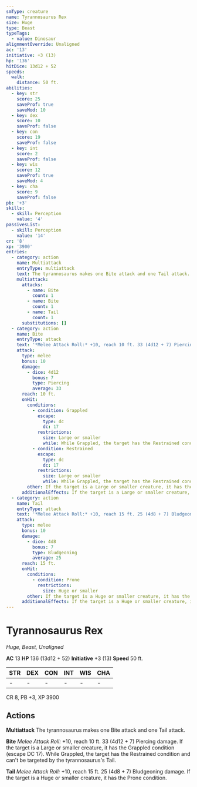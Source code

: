 ```yaml
---
smType: creature
name: Tyrannosaurus Rex
size: Huge
type: Beast
typeTags:
  - value: Dinosaur
alignmentOverride: Unaligned
ac: '13'
initiative: +3 (13)
hp: '136'
hitDice: 13d12 + 52
speeds:
  walk:
    distance: 50 ft.
abilities:
  - key: str
    score: 25
    saveProf: true
    saveMod: 10
  - key: dex
    score: 10
    saveProf: false
  - key: con
    score: 19
    saveProf: false
  - key: int
    score: 2
    saveProf: false
  - key: wis
    score: 12
    saveProf: true
    saveMod: 4
  - key: cha
    score: 9
    saveProf: false
pb: '+3'
skills:
  - skill: Perception
    value: '4'
passivesList:
  - skill: Perception
    value: '14'
cr: '8'
xp: '3900'
entries:
  - category: action
    name: Multiattack
    entryType: multiattack
    text: The tyrannosaurus makes one Bite attack and one Tail attack.
    multiattack:
      attacks:
        - name: Bite
          count: 1
        - name: Bite
          count: 1
        - name: Tail
          count: 1
      substitutions: []
  - category: action
    name: Bite
    entryType: attack
    text: '*Melee Attack Roll:* +10, reach 10 ft. 33 (4d12 + 7) Piercing damage. If the target is a Large or smaller creature, it has the Grappled condition (escape DC 17). While Grappled, the target has the Restrained condition and can''t be targeted by the tyrannosaurus''s Tail.'
    attack:
      type: melee
      bonus: 10
      damage:
        - dice: 4d12
          bonus: 7
          type: Piercing
          average: 33
      reach: 10 ft.
      onHit:
        conditions:
          - condition: Grappled
            escape:
              type: dc
              dc: 17
            restrictions:
              size: Large or smaller
              while: While Grappled, the target has the Restrained condition
          - condition: Restrained
            escape:
              type: dc
              dc: 17
            restrictions:
              size: Large or smaller
              while: While Grappled, the target has the Restrained condition
        other: If the target is a Large or smaller creature, it has the Grappled condition (escape DC 17). While Grappled, the target has the Restrained condition and can't be targeted by the tyrannosaurus's Tail.
      additionalEffects: If the target is a Large or smaller creature, it has the Grappled condition (escape DC 17). While Grappled, the target has the Restrained condition and can't be targeted by the tyrannosaurus's Tail.
  - category: action
    name: Tail
    entryType: attack
    text: '*Melee Attack Roll:* +10, reach 15 ft. 25 (4d8 + 7) Bludgeoning damage. If the target is a Huge or smaller creature, it has the Prone condition.'
    attack:
      type: melee
      bonus: 10
      damage:
        - dice: 4d8
          bonus: 7
          type: Bludgeoning
          average: 25
      reach: 15 ft.
      onHit:
        conditions:
          - condition: Prone
            restrictions:
              size: Huge or smaller
        other: If the target is a Huge or smaller creature, it has the Prone condition.
      additionalEffects: If the target is a Huge or smaller creature, it has the Prone condition.
---
```


# Tyrannosaurus Rex
*Huge, Beast, Unaligned*

**AC** 13
**HP** 136 (13d12 + 52)
**Initiative** +3 (13)
**Speed** 50 ft.

| STR | DEX | CON | INT | WIS | CHA |
| --- | --- | --- | --- | --- | --- |
| - | - | - | - | - | - |

CR 8, PB +3, XP 3900

## Actions

**Multiattack**
The tyrannosaurus makes one Bite attack and one Tail attack.

**Bite**
*Melee Attack Roll:* +10, reach 10 ft. 33 (4d12 + 7) Piercing damage. If the target is a Large or smaller creature, it has the Grappled condition (escape DC 17). While Grappled, the target has the Restrained condition and can't be targeted by the tyrannosaurus's Tail.

**Tail**
*Melee Attack Roll:* +10, reach 15 ft. 25 (4d8 + 7) Bludgeoning damage. If the target is a Huge or smaller creature, it has the Prone condition.
